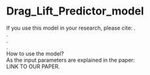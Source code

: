 # Drag_Lift_Predictor_model
If you use this model in your research, please cite: 
.  
.  
.  
.  
How to use the model?  
As the input parameters are explained in the paper:  
LINK TO OUR PAPER. 

